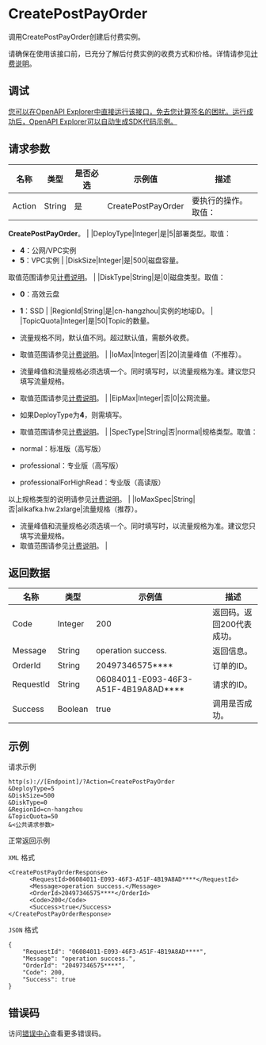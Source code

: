 # CreatePostPayOrder

调用CreatePostPayOrder创建后付费实例。

请确保在使用该接口前，已充分了解后付费实例的收费方式和价格。详情请参见[计费说明](~84737~)。

## 调试

[您可以在OpenAPI Explorer中直接运行该接口，免去您计算签名的困扰。运行成功后，OpenAPI Explorer可以自动生成SDK代码示例。](https://api.aliyun.com/#product=alikafka&api=CreatePostPayOrder&type=RPC&version=2019-09-16)

## 请求参数

|名称|类型|是否必选|示例值|描述|
|--|--|----|---|--|
|Action|String|是|CreatePostPayOrder|要执行的操作。取值：

 **CreatePostPayOrder**。 |
|DeployType|Integer|是|5|部署类型。取值：

 -   **4**：公网/VPC实例
-   **5**：VPC实例 |
|DiskSize|Integer|是|500|磁盘容量。

 取值范围请参见[计费说明](~~84737~~)。 |
|DiskType|String|是|0|磁盘类型。取值：

 -   **0**：高效云盘
-   **1**：SSD |
|RegionId|String|是|cn-hangzhou|实例的地域ID。 |
|TopicQuota|Integer|是|50|Topic的数量。

 -   流量规格不同，默认值不同。超过默认值，需额外收费。
-   取值范围请参见[计费说明](~~84737~~)。 |
|IoMax|Integer|否|20|流量峰值（不推荐）。

 -   流量峰值和流量规格必须选填一个。同时填写时，以流量规格为准。建议您只填写流量规格。
-   取值范围请参见[计费说明](~~84737~~)。 |
|EipMax|Integer|否|0|公网流量。

 -   如果DeployType为**4**，则需填写。
-   取值范围请参见[计费说明](~~84737~~)。 |
|SpecType|String|否|normal|规格类型。取值：

 -   normal：标准版（高写版）
-   professional：专业版（高写版）
-   professionalForHighRead：专业版（高读版）

 以上规格类型的说明请参见[计费说明](~~84737~~)。 |
|IoMaxSpec|String|否|alikafka.hw.2xlarge|流量规格（推荐）。

 -   流量峰值和流量规格必须选填一个。同时填写时，以流量规格为准。建议您只填写流量规格。
-   取值范围请参见[计费说明](~~84737~~)。 |

## 返回数据

|名称|类型|示例值|描述|
|--|--|---|--|
|Code|Integer|200|返回码。返回200代表成功。 |
|Message|String|operation success.|返回信息。 |
|OrderId|String|20497346575\*\*\*\*|订单的ID。 |
|RequestId|String|06084011-E093-46F3-A51F-4B19A8AD\*\*\*\*|请求的ID。 |
|Success|Boolean|true|调用是否成功。 |

## 示例

请求示例

```
http(s)://[Endpoint]/?Action=CreatePostPayOrder
&DeployType=5
&DiskSize=500
&DiskType=0
&RegionId=cn-hangzhou
&TopicQuota=50
&<公共请求参数>
```

正常返回示例

`XML` 格式

```
<CreatePostPayOrderResponse>
      <RequestId>06084011-E093-46F3-A51F-4B19A8AD****</RequestId>
      <Message>operation success.</Message>
      <OrderId>20497346575****</OrderId>
      <Code>200</Code>
      <Success>true</Success>
</CreatePostPayOrderResponse>
```

`JSON` 格式

```
{
    "RequestId": "06084011-E093-46F3-A51F-4B19A8AD****",
    "Message": "operation success.",
    "OrderId": "20497346575****",
    "Code": 200,
    "Success": true
}
```

## 错误码

访问[错误中心](https://error-center.aliyun.com/status/product/alikafka)查看更多错误码。

